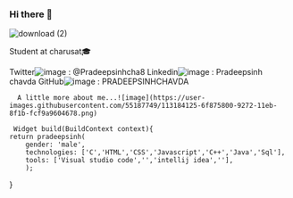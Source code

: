 ### Hi there 👋

   ![download (2)](https://user-images.githubusercontent.com/55187749/113020993-c3297100-91a0-11eb-9b6e-adf8b5ca8a80.jpeg)

Student at charusat🎓



Twitter![image](https:https://github.com/PRADEEPSINHCHAVDA/PRADEEPSINHCHAVDA.png)
: @Pradeepsinhcha8 Linkedin![image](https://user-images.githubusercontent.com/55187749/113184282-9e053300-9272-11eb-807d-d30ce4374fb0.png)
: Pradeepsinh chavda GitHub![image](https://user-images.githubusercontent.com/55187749/113184323-a6f60480-9272-11eb-94bb-d313195bf0e8.png)
: PRADEEPSINHCHAVDA  

      A little more about me...![image](https://user-images.githubusercontent.com/55187749/113184125-6f875800-9272-11eb-8f1b-fcf9a9604678.png)

     Widget build(BuildContext context){
    return pradeepsinh(
        gender: 'male',
        technologies: ['C','HTML','CSS','Javascript','C++','Java','Sql'],
        tools: ['Visual studio code','','intellij idea',''],
        );
}

